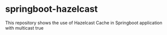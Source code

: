 # springboot-hazelcast
This repository shows the use of Hazelcast Cache in Springboot application with multicast true
